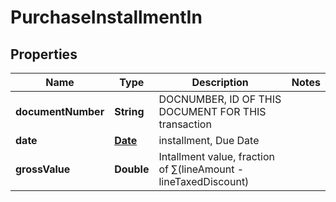 
# PurchaseInstallmentIn

## Properties
Name | Type | Description | Notes
------------ | ------------- | ------------- | -------------
**documentNumber** | **String** | DOCNUMBER, ID OF THIS DOCUMENT FOR THIS transaction | 
**date** | [**Date**](Date.md) | installment, Due Date | 
**grossValue** | **Double** | Intallment value, fraction of  ∑(lineAmount - lineTaxedDiscount) | 



